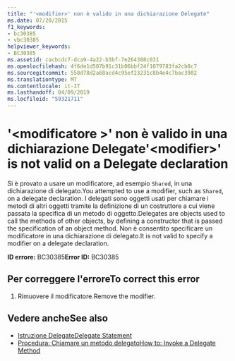 ```yaml
---
title: "'<modifier>' non è valido in una dichiarazione Delegate"
ms.date: 07/20/2015
f1_keywords:
- bc30385
- vbc30385
helpviewer_keywords:
- BC30385
ms.assetid: cacbcdc7-dca9-4a22-b3bf-7e264308c031
ms.openlocfilehash: 4f6de1d507b91c31b06bbf24f1079783fa2cb8c7
ms.sourcegitcommit: 558d78d2a68acd4c95ef23231c8b4e4c7bac3902
ms.translationtype: MT
ms.contentlocale: it-IT
ms.lasthandoff: 04/09/2019
ms.locfileid: "59321711"
---
```

# <a name="modifier-is-not-valid-on-a-delegate-declaration"></a><span data-ttu-id="99800-102">'\<modificatore >' non è valido in una dichiarazione Delegate</span><span class="sxs-lookup"><span data-stu-id="99800-102">'\<modifier>' is not valid on a Delegate declaration</span></span>
<span data-ttu-id="99800-103">Si è provato a usare un modificatore, ad esempio `Shared`, in una dichiarazione di delegato.</span><span class="sxs-lookup"><span data-stu-id="99800-103">You attempted to use a modifier, such as `Shared`, on a delegate declaration.</span></span> <span data-ttu-id="99800-104">I delegati sono oggetti usati per chiamare i metodi di altri oggetti tramite la definizione di un costruttore a cui viene passata la specifica di un metodo di oggetto.</span><span class="sxs-lookup"><span data-stu-id="99800-104">Delegates are objects used to call the methods of other objects, by defining a constructor that is passed the specification of an object method.</span></span> <span data-ttu-id="99800-105">Non è consentito specificare un modificatore in una dichiarazione di delegato.</span><span class="sxs-lookup"><span data-stu-id="99800-105">It is not valid to specify a modifier on a delegate declaration.</span></span>  
  
 <span data-ttu-id="99800-106">**ID errore:** BC30385</span><span class="sxs-lookup"><span data-stu-id="99800-106">**Error ID:** BC30385</span></span>  
  
## <a name="to-correct-this-error"></a><span data-ttu-id="99800-107">Per correggere l'errore</span><span class="sxs-lookup"><span data-stu-id="99800-107">To correct this error</span></span>  
  
1. <span data-ttu-id="99800-108">Rimuovere il modificatore.</span><span class="sxs-lookup"><span data-stu-id="99800-108">Remove the modifier.</span></span>  
  
## <a name="see-also"></a><span data-ttu-id="99800-109">Vedere anche</span><span class="sxs-lookup"><span data-stu-id="99800-109">See also</span></span>

- [<span data-ttu-id="99800-110">Istruzione Delegate</span><span class="sxs-lookup"><span data-stu-id="99800-110">Delegate Statement</span></span>](../../visual-basic/language-reference/statements/delegate-statement.md)
- [<span data-ttu-id="99800-111">Procedura: Chiamare un metodo delegato</span><span class="sxs-lookup"><span data-stu-id="99800-111">How to: Invoke a Delegate Method</span></span>](../../visual-basic/programming-guide/language-features/delegates/how-to-invoke-a-delegate-method.md)
